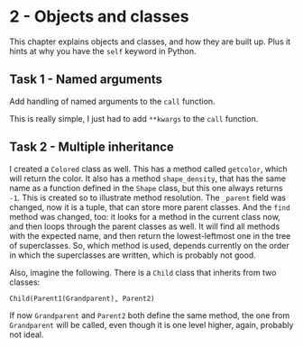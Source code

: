 # 2 - Objects and classes

This chapter explains objects and classes, and how they are built up. Plus it hints at why you have the `self` keyword in Python.

## Task 1 - Named arguments

Add handling of named arguments to the `call` function.

This is really simple, I just had to add `**kwargs` to the `call` function.

## Task 2 - Multiple inheritance

I created a `Colored` class as well. This has a method called `getcolor`, which will return the color. It also has a method `shape_density`, that has the same name as a function defined in the `Shape` class, but this one always returns `-1`. This is created so to illustrate method resolution. The `_parent` field was changed, now it is a tuple, that can store more parent classes. And the `find` method was changed, too: it looks for a method in the current class now, and then loops through the parent classes as well. It will find all methods with the expected name, and then return the lowest-leftmost one in the tree of superclasses. So, which method is used, depends currently on the order in which the superclasses are written, which is probably not good.

Also, imagine the following. There is a `Child` class that inherits from two classes:

`Child(Parent1(Grandparent), Parent2)`

 If now `Grandparent` and `Parent2` both define the same method, the one from `Grandparent` will be called, even though it is one level higher, again, probably not ideal.
